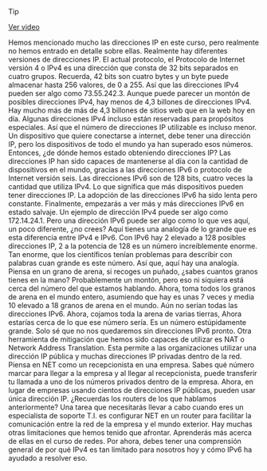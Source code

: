 > [!TIP]  
> [Ver video](https://youtu.be/MAQD4wJyTcw)

Hemos mencionado mucho las direcciones IP en este curso, pero realmente no hemos entrado en detalle sobre ellas. Realmente hay diferentes versiones de direcciones IP. El actual protocolo, el Protocolo de Internet versión 4 o IPv4 es una dirección que consta de 32 bits separados en cuatro grupos. Recuerda, 42 bits son cuatro bytes y un byte puede almacenar hasta 256 valores, de 0 a 255. Así que las direcciones IPv4 pueden ser algo como 73.55.242.3. Aunque puede parecer un montón de posibles direcciones IPv4, hay menos de 4,3 billones de direcciones IPv4. Hay mucho más de más de 4,3 billones
de sitios web que en la web hoy en día. Algunas direcciones IPv4 incluso están
reservadas para propósitos especiales. Así que el número de direcciones IP utilizable es incluso menor. Un dispositivo que quiere conectarse a internet, debe tener una dirección IP, pero los dispositivos de todo el mundo ya han superado esos números. Entonces, ¿de dónde hemos estado obteniendo direcciones IP? Las direcciones IP han sido capaces de mantenerse
al día con la cantidad de dispositivos en el mundo, gracias a las direcciones IPv6 o protocolo de Internet versión seis. Las direcciones IPv6 son de 128 bits, cuatro veces la cantidad que utiliza IPv4. Lo que significa que más dispositivos pueden tener direcciones IP. La adopción de las direcciones IPv6 ha sido lenta pero constante. Finalmente, empezarás a ver más y
más direcciones IPv6 en estado salvaje. Un ejemplo de dirección IPv4 puede ser algo como 172.14.24.1. Pero una dirección IPv6 puede ser algo como lo que ves aquí, un poco diferente, ¿no crees? Aquí tienes una analogía de lo grande
que es esta diferencia entre IPv4 e IPv6. Con IPv6 hay 2 elevado a 128 posibles direcciones IP, 2 a la potencia de 128 es un número increíblemente enorme. Tan enorme, que los científicos tenían problemas para
describir con palabras cuan grande es este número. Así que, aquí hay una analogía. Piensa en un grano de arena, si recoges un puñado, ¿sabes cuantos granos tienes en la mano? Probablemente un montón, pero eso ni siquiera
está cerca del número del que estamos hablando. Ahora, toma todos los granos de arena en el mundo entero, asumiendo que hay es unas 7 veces y media 10 elevado a 18 granos de arena en el mundo. Aún no serían todas las direcciones IPv6. Ahora, cojamos toda la arena de varias tierras, Ahora estarías cerca de lo que ese número sería. Es un número estúpidamente grande. Solo sé que no nos quedaremos sin direcciones IPv6 pronto. Otra herramienta de mitigación que hemos sido capaces de utilizar es NAT o Network Address Translation. Esta permite a las organizaciones utilizar una dirección IP pública y muchas
direcciones IP privadas dentro de la red. Piensa en NET como un recepcionista en una empresa. Sabes qué número marcar para llegar
a la empresa y al llegar al recepcionista, puede transferir tu llamada a uno de
los números privados dentro de la empresa. Ahora, en lugar de empresas usando
cientos de direcciones IP públicas, pueden usar única dirección IP. ¿Recuerdas los routers de los que hablamos anteriormente? Una tarea que necesitarás llevar a cabo cuando eres un especialista de soporte T.I. es configurar NET en un router para facilitar la comunicación entre la
red de la empresa y el mundo exterior. Hay muchas otras limitaciones que hemos tenido que afrontar. Aprenderás más acerca de ellas en el curso de redes. Por ahora, debes tener una comprensión
general de por qué IPv4 es tan limitado para nosotros hoy y cómo IPv6 ha ayudado a resolver eso.